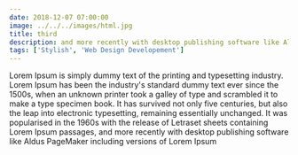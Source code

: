 ```yaml
---
date: 2018-12-07 07:00:00
image: ../../../images/html.jpg
title: third
description: and more recently with desktop publishing software like Aldus PageMaker including versions of Lorem Ipsum
tags: ['Stylish', 'Web Design Developement']
---
```


Lorem Ipsum is simply dummy text of the printing and typesetting industry. Lorem Ipsum has been the industry's standard dummy text ever since the 1500s, when an unknown printer took a galley of type and scrambled it to make a type specimen book. It has survived not only five centuries, but also the leap into electronic typesetting, remaining essentially unchanged. It was popularised in the 1960s with the release of Letraset sheets containing Lorem Ipsum passages, and more recently with desktop publishing software like Aldus PageMaker including versions of Lorem Ipsum
